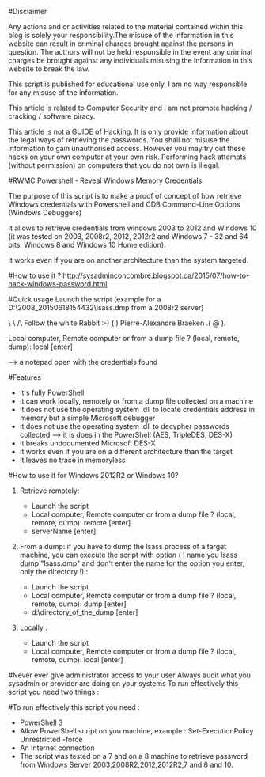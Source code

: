 #Disclaimer

Any actions and or activities related to the material contained within this blog is solely your responsibility.The misuse of the information in this website can result in criminal charges brought against the persons in question. The authors will not be held responsible in the event any criminal charges be brought against any individuals misusing the information in this website to break the law.

This script is published for educational use only. I am no way responsible for any misuse of the information.

This article is related to Computer Security and I am not promote hacking / cracking / software piracy.

This article is not a GUIDE of Hacking. It is only provide information about the legal ways of retrieving the passwords. You shall not misuse the information to gain unauthorised access. However you may try out these hacks on your own computer at your own risk. Performing hack attempts (without permission) on computers that you do not own is illegal.

#RWMC
Powershell - Reveal Windows Memory Credentials

The purpose of this script is to make a proof of concept of how retrieve Windows credentials with Powershell and CDB Command-Line Options (Windows Debuggers)

It allows to retrieve credentials from windows 2003 to 2012 and Windows 10 (it was tested on 2003, 2008r2, 2012, 2012r2 and Windows 7 - 32 and 64 bits, Windows 8 and Windows 10 Home edition).

It works even if you are on another architecture than the system targeted.

#How to use it ?
http://sysadminconcombre.blogspot.ca/2015/07/how-to-hack-windows-password.html

#Quick usage
Launch the script (example for a D:\2008_20150618154432\lsass.dmp from a 2008r2 server)

\ \ /\ Follow the white Rabbit :-) ( ) Pierre-Alexandre Braeken .( @ ).

Local computer, Remote computer or from a dump file ? (local, remote, dump): local [enter]

--> a notepad open with the credentials found

#Features
* it's fully PowerShell
* it can work locally, remotely or from a dump file collected on a machine
* it does not use the operating system .dll to locate credentials address in memory but a simple Microsoft debugger
* it does not use the operating system .dll to decypher passwords collected --> it is does in the PowerShell (AES, TripleDES, DES-X)
* it breaks undocumented Microsoft DES-X
* it works even if you are on a different architecture than the target
* it leaves no trace in memoryless

#How to use it for Windows 2012R2 or Windows 10?
1) Retrieve remotely: 

	* Launch the script 
	* Local computer, Remote computer or from a dump file ? (local, remote, dump): remote [enter]
	* serverName [enter] 

2) From a dump: if you have to dump the lsass process of a target machine, you can execute the script with option ( ! name you lsass dump "lsass.dmp" and don't enter the name for the option you enter, only the directory !) :

	* Launch the script 
	* Local computer, Remote computer or from a dump file ? (local, remote, dump): dump [enter]
	* d:\directory_of_the_dump [enter] 

3) Locally :

	* Launch the script 
	* Local computer, Remote computer or from a dump file ? (local, remote, dump): local [enter]

#Never ever give administrator access to your user
Always audit what you sysadmin or provider are doing on your systems
To run effectively this script you need two things :

#To run effectively this script you need :

* PowerShell 3
* Allow PowerShell script on you machine, example : Set-ExecutionPolicy Unrestricted -force
* An Internet connection
* The script was tested on a 7 and on a 8 machine to retrieve password from Windows Server 2003,2008R2,2012,2012R2,7 and 8 and 10.
